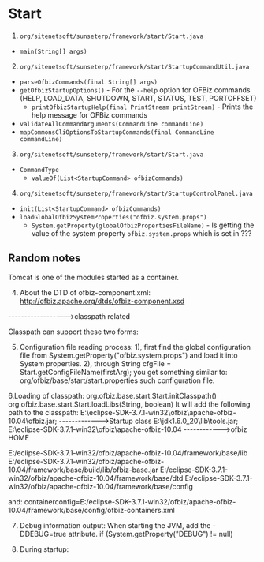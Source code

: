Start
========
1. `org/sitenetsoft/sunseterp/framework/start/Start.java`
  - `main(String[] args)`
2. `org/sitenetsoft/sunseterp/framework/start/StartupCommandUtil.java`
  - `parseOfbizCommands(final String[] args)`
  - `getOfbizStartupOptions()` - For the `--help` option for OFBiz commands (HELP, LOAD_DATA, SHUTDOWN, START, STATUS, TEST, PORTOFFSET)
    - `printOfbizStartupHelp(final PrintStream printStream)` - Prints the help message for OFBiz commands
  - `validateAllCommandArguments(CommandLine commandLine)`
  - `mapCommonsCliOptionsToStartupCommands(final CommandLine commandLine)`
3. `org/sitenetsoft/sunseterp/framework/start/Start.java`
  - `CommandType`
    - `valueOf(List<StartupCommand> ofbizCommands)`
4. `org/sitenetsoft/sunseterp/framework/start/StartupControlPanel.java`
  - `init(List<StartupCommand> ofbizCommands)`
  - `loadGlobalOfbizSystemProperties("ofbiz.system.props")`
    - `System.getProperty(globalOfbizPropertiesFileName)` - Is getting the value of the system property `ofbiz.system.props` which is set in ???

## Random notes

Tomcat is one of the modules started as a container.

4. About the DTD of ofbiz-component.xml:
   http://ofbiz.apache.org/dtds/ofbiz-component.xsd


<classpath type="jar" location="lib/*"/> ------------------>classpath related
<classpath type="jar" location="build/lib/*"/>
<classpath type="dir" location="config"/>
<entity-resource type="model"
reader-name="main" loader="main" location="entitydef/entitymodel.xml"/>




Classpath can support these two forms:

<classpath type="jar" location="lib/product.jar"/>
<classpath type="dir" location="classes"/>




5. Configuration file reading process:
   1), first find the global configuration file from System.getProperty("ofbiz.system.props") and load it into System properties.
   2), through String cfgFile = Start.getConfigFileName(firstArg); you get something similar to:
   org/ofbiz/base/start/start.properties
   such configuration file.

6.Loading of classpath:
org.ofbiz.base.start.Start.initClasspath()
org.ofbiz.base.start.Start.loadLibs(String, boolean)
It will add the following path to the classpath:
E:\eclipse-SDK-3.7.1-win32\ofbiz\apache-ofbiz-10.04\ofbiz.jar; ------------->Startup class
E:\jdk1.6.0_20\lib\tools.jar;
E:\eclipse-SDK-3.7.1-win32\ofbiz\apache-ofbiz-10.04 ------------>ofbiz HOME

E:/eclipse-SDK-3.7.1-win32/ofbiz/apache-ofbiz-10.04/framework/base/lib
E:/eclipse-SDK-3.7.1-win32/ofbiz/apache-ofbiz-10.04/framework/base/build/lib/ofbiz-base.jar
E:/eclipse-SDK-3.7.1-win32/ofbiz/apache-ofbiz-10.04/framework/base/dtd
E:/eclipse-SDK-3.7.1-win32/ofbiz/apache-ofbiz-10.04/framework/base/config

and:
containerconfig=E:/eclipse-SDK-3.7.1-win32/ofbiz/apache-ofbiz-10.04/framework/base/config/ofbiz-containers.xml

7. Debug information output: When starting the JVM, add the -DDEBUG=true attribute.
   if (System.getProperty("DEBUG") != null)

8. During startup: